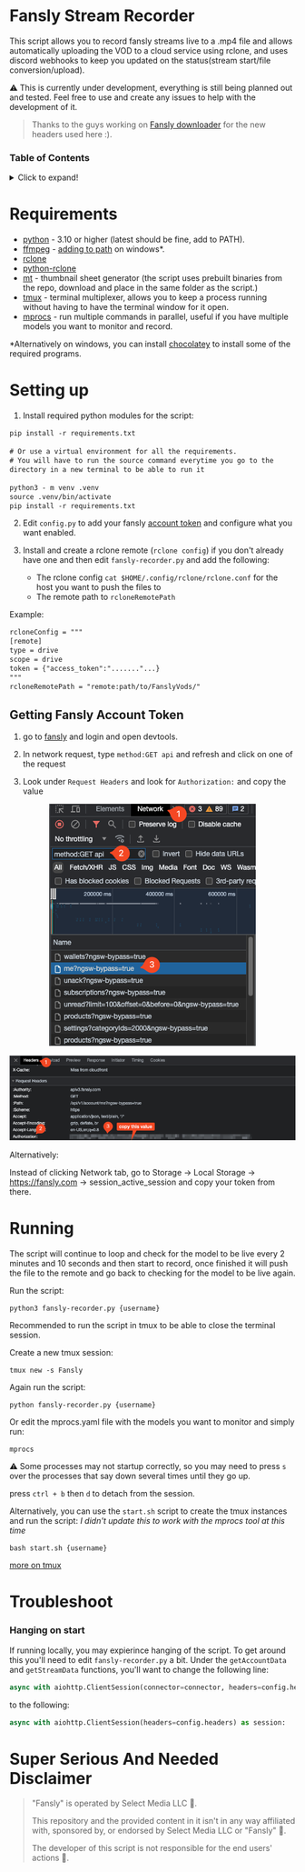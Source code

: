 # Fansly Stream Recorder

This script allows you to record fansly streams live to a .mp4 file and allows automatically uploading the VOD to a cloud service using rclone, and uses discord webhooks to keep you updated on the status(stream start/file conversion/upload).

⚠ This is currently under development, everything is still being planned out and tested. Feel free to use and create any issues to help with the development of it.

> Thanks to the guys working on [Fansly downloader](https://github.com/Avnsx/fansly-downloader) for the new headers used here :).
### Table of Contents
<details>
  <summary>Click to expand!</summary>
  
  * [Requirements](#requirements)
  * [Setting up](#setting-up)
     * [Getting Account Token](#getting-fansly-account-token)
   * [Running](#running)
   * [Disclaimer](#super-serious-and-needed-disclaimer)
   * [Troubleshoot](#troubleshoot)
      * [Hanging on start](#hanging-on-start)
</details>


# Requirements

- [python](https://www.python.org/downloads/) - 3.10 or higher (latest should be fine, add to PATH).
- [ffmpeg](https://ffmpeg.org/) - [adding to path](https://phoenixnap.com/kb/ffmpeg-windows) on windows*.
- [rclone](https://rclone.org/downloads/)
- [python-rclone](https://github.com/ddragosd/python-rclone)
- [mt](https://github.com/mutschler/mt) - thumbnail sheet generator (the script uses prebuilt binaries from the repo, download and place in the same folder as the script.)
- [tmux](https://github.com/tmux/tmux/wiki) - terminal multiplexer, allows you to keep a process running without having to have the terminal window for it open.
- [mprocs](https://github.com/pvolok/mprocs) - run multiple commands in parallel, useful if you have multiple models you want to monitor and record.

*Alternatively on windows, you can install [chocolatey](https://chocolatey.org/install) to install some of the required programs. 

# Setting up

1. Install required python modules for the script:

```
pip install -r requirements.txt  

# Or use a virtual environment for all the requirements. 
# You will have to run the source command everytime you go to the directory in a new terminal to be able to run it
   
python3 - m venv .venv
source .venv/bin/activate
pip install -r requirements.txt
```
2. Edit `config.py` to add your fansly [account token](#getting-fansly-aount-token) and configure what you want enabled.

3. Install and create a rclone remote (`rclone config`) if you don't already have one and then edit `fansly-recorder.py` and add the following:

   - The rclone config `cat $HOME/.config/rclone/rclone.conf` for the host you want to push the files to
   - The remote path to `rcloneRemotePath`

Example:

```
rcloneConfig = """
[remote]
type = drive
scope = drive
token = {"access_token":"......."...}
"""
rcloneRemotePath = "remote:path/to/FanslyVods/"
```

## Getting Fansly Account Token

1. go to [fansly](https://fansly.om) and login and open devtools.

2. In network request, type `method:GET api` and refresh and click on one of the request

3. Look under `Request Headers` and look for `Authorization:` and copy the value

<p align="center"><img src="./assets/token-step-1.png">
<p align="center"><img src="./assets/token-step-2.png">

Alternatively:

Instead of clicking Network tab, go to Storage -> Local Storage -> https://fansly.com -> session_active_session and copy your token from there.

# Running

The script will continue to loop and check for the model to be live every 2 minutes and 10 seconds and then start to record, once finished it will push the file to the remote and go back to checking for the model to be live again.


Run the script:

```
python3 fansly-recorder.py {username}
```

Recommended to run the script in tmux to be able to close the terminal session.

Create a new tmux session:

```
tmux new -s Fansly
```

Again run the script:

```
python fansly-recorder.py {username}
```

Or edit the mprocs.yaml file with the models you want to monitor and simply run:


```
mprocs
```
⚠ Some processes may not startup correctly, so you may need to press `s` over the processes that say down several times until they go up.


press `ctrl + b` then `d` to detach from the session.

Alternatively, you can use the `start.sh` script to create the tmux instances and run the script:
*I didn't update this to work with the mprocs tool at this time*

```
bash start.sh {username}
```

[more on tmux](https://www.hamvocke.com/blog/a-quick-and-easy-guide-to-tmux/)

# Troubleshoot

### Hanging on start
If running locally, you may expierince hanging of the script. To get around this you'll need to edit `fansly-recorder.py` a bit. Under the `getAccountData` and `getStreamData` functions, you'll want to change the following line:


```python
async with aiohttp.ClientSession(connector=connector, headers=config.headers) as session:
```
to the following:
```python
async with aiohttp.ClientSession(headers=config.headers) as session:
```

# Super Serious And Needed Disclaimer

> "Fansly" is operated by Select Media LLC 👺.
>
> This repository and the provided content in it isn't in any way affiliated with, sponsored by, or endorsed by Select Media LLC or "Fansly" 👺.
>
> The developer of this script is not responsible for the end users' actions 👺.

